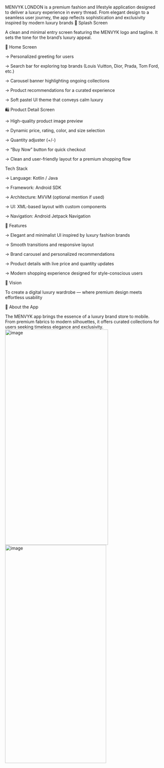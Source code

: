 
MENVYK  LONDON is a premium fashion and lifestyle application designed to deliver a luxury experience in every thread. From elegant design to a seamless user journey, the app reflects sophistication and exclusivity inspired by modern luxury brands
🩶 Splash Screen

A clean and minimal entry screen featuring the MENVYK logo and tagline. It sets the tone for the brand’s luxury appeal.

🌸 Home Screen

-> Personalized greeting for users

-> Search bar for exploring top brands (Louis Vuitton, Dior, Prada, Tom Ford, etc.)

-> Carousel banner highlighting ongoing collections

-> Product recommendations for a curated experience

-> Soft pastel UI theme that conveys calm luxury

🛍️ Product Detail Screen 

-> High-quality product image preview

-> Dynamic price, rating, color, and size selection

-> Quantity adjuster (+/-)

-> “Buy Now” button for quick checkout

-> Clean and user-friendly layout for a premium shopping flow

Tech Stack

-> Language: Kotlin / Java

-> Framework: Android SDK

-> Architecture: MVVM (optional mention if used)

-> UI: XML-based layout with custom components

-> Navigation: Android Jetpack Navigation

💎 Features

-> Elegant and minimalist UI inspired by luxury fashion brands

-> Smooth transitions and responsive layout

-> Brand carousel and personalized recommendations

-> Product details with live price and quantity updates

-> Modern shopping experience designed for style-conscious users

📱 Vision

To create a digital luxury wardrobe — where premium design meets effortless usability

📱 About the App

The MENVYK app brings the essence of a luxury brand store to mobile. From premium fabrics to modern silhouettes, it offers curated collections for users seeking timeless elegance and exclusivity.
<img width="336" height="702" alt="image" src="https://github.com/user-attachments/assets/751e5385-9c24-4afd-8ef9-24c773edc8cc" />
<img width="330" height="711" alt="image" src="https://github.com/user-attachments/assets/1ce68385-f1e5-4f14-bcec-a05f562ba115" />
